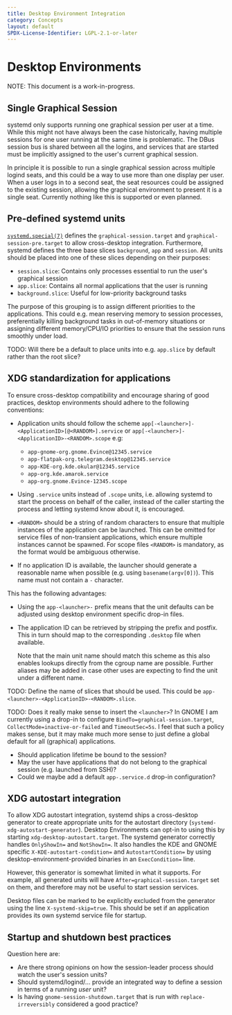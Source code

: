 ```yaml
---
title: Desktop Environment Integration
category: Concepts
layout: default
SPDX-License-Identifier: LGPL-2.1-or-later
---
```


# Desktop Environments

NOTE: This document is a work-in-progress.

## Single Graphical Session

systemd only supports running one graphical session per user at a time.
While this might not have always been the case historically, having multiple
sessions for one user running at the same time is problematic.
The DBus session bus is shared between all the logins, and services that are
started must be implicitly assigned to the user's current graphical session.

In principle it is possible to run a single graphical session across multiple
logind seats, and this could be a way to use more than one display per user.
When a user logs in to a second seat, the seat resources could be assigned
to the existing session, allowing the graphical environment to present it
is a single seat.
Currently nothing like this is supported or even planned.

## Pre-defined systemd units

[`systemd.special(7)`](https://www.freedesktop.org/software/systemd/man/systemd.special.html)
defines the `graphical-session.target` and `graphical-session-pre.target` to
allow cross-desktop integration. Furthermore, systemd defines the three base
slices `background`, `app` and `session`.
All units should be placed into one of these slices depending on their purposes:

 * `session.slice`: Contains only processes essential to run the user's graphical session
 * `app.slice`: Contains all normal applications that the user is running
 * `background.slice`: Useful for low-priority background tasks

The purpose of this grouping is to assign different priorities to the
applications.
This could e.g. mean reserving memory to session processes,
preferentially killing background tasks in out-of-memory situations
or assigning different memory/CPU/IO priorities to ensure that the session
runs smoothly under load.

TODO: Will there be a default to place units into e.g. `app.slice` by default
rather than the root slice?

## XDG standardization for applications

To ensure cross-desktop compatibility and encourage sharing of good practices,
desktop environments should adhere to the following conventions:

 * Application units should follow the scheme `app[-<launcher>]-<ApplicationID>[@<RANDOM>].service`
 or `app[-<launcher>]-<ApplicationID>-<RANDOM>.scope`
   e.g:
    - `app-gnome-org.gnome.Evince@12345.service`
    - `app-flatpak-org.telegram.desktop@12345.service`
    - `app-KDE-org.kde.okular@12345.service`
    - `app-org.kde.amarok.service`
    - `app-org.gnome.Evince-12345.scope`

 * Using `.service` units instead of `.scope` units, i.e. allowing systemd to
   start the process on behalf of the caller,
   instead of the caller starting the process and letting systemd know about it,
   is encouraged.

 * `<RANDOM>` should be a string of random characters to ensure that multiple instances
   of the application can be launched. This can be omitted for service files of
   non-transient applications, which ensure multiple instances cannot be
   spawned. For scope files `<RANDOM>` is mandatory, as the format would be
   ambiguous otherwise.

 * If no application ID is available, the launcher should generate a reasonable
   name when possible (e.g. using `basename(argv[0])`). This name must not
   contain a `-` character.

This has the following advantages:

 * Using the `app-<launcher>-` prefix means that the unit defaults can be
   adjusted using desktop environment specific drop-in files.

 * The application ID can be retrieved by stripping the prefix and postfix.
   This in turn should map to the corresponding `.desktop` file when available.

   Note that the main unit name should match this scheme as this also enables
   lookups directly from the cgroup name are possible. Further aliases may be
   added in case other uses are expecting to find the unit under a different
   name.

TODO: Define the name of slices that should be used.
This could be `app-<launcher>-<ApplicationID>-<RANDOM>.slice`.

TODO: Does it really make sense to insert the `<launcher>`? In GNOME I am
currently using a drop-in to configure `BindTo=graphical-session.target`,
`CollectMode=inactive-or-failed` and `TimeoutSec=5s`.
I feel that such a policy makes sense, but it may make much more sense to just define a
global default for all (graphical) applications.

 * Should application lifetime be bound to the session?
 * May the user have applications that do not belong to the graphical session (e.g. launched from SSH)?
 * Could we maybe add a default `app-.service.d` drop-in configuration?

## XDG autostart integration

To allow XDG autostart integration, systemd ships a cross-desktop generator
to create appropriate units for the autostart directory
(`systemd-xdg-autostart-generator`).
Desktop Environments can opt-in to using this by starting `xdg-desktop-autostart.target`.
The systemd generator correctly handles `OnlyShowIn=` and `NotShowIn=`.
It also handles the KDE and GNOME specific `X-KDE-autostart-condition=` and `AutostartCondition=` by using desktop-environment-provided binaries in an `ExecCondition=` line.

However, this generator is somewhat limited in what it supports.
For example, all generated units will have `After=graphical-session.target` set on them,
and therefore may not be useful to start session services.

Desktop files can be marked to be explicitly excluded from the generator using the line
`X-systemd-skip=true`.
This should be set if an application provides its own systemd service file for startup.

## Startup and shutdown best practices

Question here are:

 * Are there strong opinions on how the session-leader process should watch the user's session units?
 * Should systemd/logind/… provide an integrated way to define a session in terms of a running *user* unit?
 * Is having `gnome-session-shutdown.target` that is run with `replace-irreversibly` considered a good practice?
